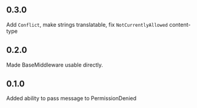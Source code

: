 ## 0.3.0
Add `Conflict`, make strings translatable, fix `NotCurrentlyAllowed` content-type

## 0.2.0
Made BaseMiddleware usable directly.

## 0.1.0
Added ability to pass message to PermissionDenied